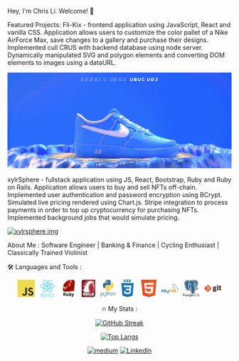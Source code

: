 Hey, I'm Chris Li. Welcome! 👋

Featured Projects:
Fli-Kix - frontend application using JavaScript, React and vanilla CSS. Application allows users to customize the color pallet of a Nike AirForce Max, save changes to a gallery and purchase their designs. Implemented cull CRUS with backend database using node server. Dynamically manipulated SVG and polygon elements and converting DOM elements to images using a dataURL.

<a href="https://fli-kix.netlify.app/"><img src="./ezgif.com-gif-maker.gif" title="fli kix" alt="fli kix gif"/></a>

xylrSphere - fullstack application using JS, React, Bootstrap, Ruby and Ruby on Rails. Application allows users to buy and sell NFTs off-chain. Implemented user authentication and password encryption using BCrypt. Simulated live pricing rendered using Chart.js. Stripe integration to process payments in order to top up cryptocurrency for purchasing NFTs. Implemented background jobs that would simulate pricing.

<a href="https://xylrsphere.onrender.com/"><img src="./ezgif.com-gif-maker (1).gif" title="xylrsphere" alt="xylrsphere img"/></a>

<!--


- 🔭 I’m currently working on ...
- 🌱 I’m currently learning ...
- 👯 I’m looking to collaborate on ...
- 🤔 I’m looking for help with ...
- 💬 Ask me about ...
- 📫 How to reach me: ...
- 😄 Pronouns: ...
- ⚡ Fun fact: ...
-->

</div>
About Me :
Software Engineer | Banking & Finance | Cycling Enthusiast | Classically Trained Violinist

:hammer_and_wrench: Languages and Tools :
<div align="center">
  <img src="https://github.com/devicons/devicon/blob/master/icons/javascript/javascript-original.svg" title="JavaScript" alt="JavaScript" width="40" height="40"/>&nbsp;
  <img src="https://github.com/devicons/devicon/blob/master/icons/react/react-original-wordmark.svg" title="React" alt="React" width="40" height="40"/>&nbsp;
  <img src="https://github.com/devicons/devicon/blob/master/icons/ruby/ruby-original-wordmark.svg" title="Ruby" **alt="Ruby" width="40" height="40"/>
    <img src="https://github.com/devicons/devicon/blob/master/icons/rails/rails-original-wordmark.svg" title="Rails" **alt="Rails" width="40" height="40"/>
  <img src="https://github.com/devicons/devicon/blob/master/icons/python/python-original-wordmark.svg" title="Python" **alt="Python" width="40" height="40"/>
  <img src="https://github.com/devicons/devicon/blob/master/icons/css3/css3-plain-wordmark.svg"  title="CSS3" alt="CSS" width="40" height="40"/>&nbsp;
  <img src="https://github.com/devicons/devicon/blob/master/icons/html5/html5-original.svg" title="HTML5" alt="HTML" width="40" height="40"/>&nbsp;
  <img src="https://github.com/devicons/devicon/blob/master/icons/mysql/mysql-original-wordmark.svg" title="MySQL"  alt="MySQL" width="40" height="40"/>&nbsp;
  <img src="https://github.com/devicons/devicon/blob/master/icons/postgresql/postgresql-original-wordmark.svg" title="PostgreSQL"  alt="PostgreSQL" width="40" height="40"/>&nbsp;
  <img src="https://github.com/devicons/devicon/blob/master/icons/git/git-original-wordmark.svg" title="Git" **alt="Git" width="40" height="40"/> 

 
<div align="center">

:fire: My Stats :

[![GitHub Streak](https://github-readme-streak-stats.herokuapp.com/?user=chris-t-li&theme=dark&background=000000)](https://git.io/streak-stats)

[![Top Langs](https://github-readme-stats.vercel.app/api/top-langs/?username=chris-t-li&layout=compact&theme=vision-friendly-dark&count_private=true)](https://github.com/anuraghazra/github-readme-stats)

<a href="https://medium.com/@chris.lty07"><img src="https://img.shields.io/badge/Medium-12100E?style=for-the-badge&logo=medium&logoColor=white" title="medium" alt="medium"/></a>
<a href="https://www.linkedin.com/in/chris-t-li/"><img src="https://img.shields.io/badge/LinkedIn-0077B5?style=for-the-badge&logo=linkedin&logoColor=white" title="LinkedIn" alt="LinkedIn"/></a>


</div>
